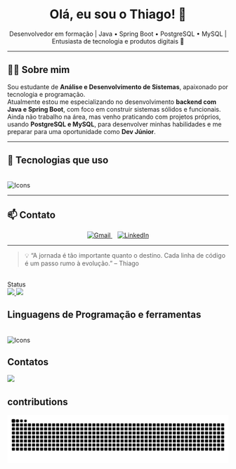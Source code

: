 <h1 align="center">Olá, eu sou o Thiago! 👋</h1>

<p align="center">
  Desenvolvedor em formação | Java • Spring Boot • PostgreSQL • MySQL | Entusiasta de tecnologia e produtos digitais 🚀
</p>

---

## 👨‍💻 Sobre mim

Sou estudante de **Análise e Desenvolvimento de Sistemas**, apaixonado por tecnologia e programação.  
Atualmente estou me especializando no desenvolvimento **backend com Java e Spring Boot**, com foco em construir sistemas sólidos e funcionais.  
Ainda não trabalho na área, mas venho praticando com projetos próprios, usando **PostgreSQL e MySQL**, para desenvolver minhas habilidades e me preparar para uma oportunidade como **Dev Júnior**.

---

## 🧰 Tecnologias que uso

<div style="display: inline_block"><br>
<img alt="Icons" align="center" height="40" width="290" src="https://skillicons.dev/icons?i=js,html,css,bootstrap,java,spring,docker,mysql,mongodb,postgres,postman,vscode,git,github" /> 

---

## 📫 Contato

<p align="center">
  <a href="thiagocmarangoni@gmail.com">
    <img src="https://cdn.jsdelivr.net/gh/devicons/devicon/icons/google/google-original.svg" width="40" title="Gmail" />
  </a>
  &nbsp;&nbsp;
  <a href="www.linkedin.com/in/thiago-marangoni-2b7516310" target="_blank">
    <img src="https://cdn.jsdelivr.net/gh/devicons/devicon/icons/linkedin/linkedin-original.svg" width="40" title="LinkedIn" />
  </a>
</p>

---

> 💡 “A jornada é tão importante quanto o destino. Cada linha de código é um passo rumo à evolução.” – Thiago









<div/>


<br>   
     Status
<div>
<a href="https://github.com/ThiagoMarangoni-dev/github-readme-stats">
<img height=150em src="https://github-readme-stats.vercel.app/api?username=ThiagoMarangoni-dev&show_icons=true&theme=midnight-purple" />
</a>
<a href="https://github.comThiagoMarangoni-dev/convoychat">
<img height=150em length= 280em src="https://github-readme-stats.vercel.app/api/top-langs?username=ThiagoMarangoni-dev&layout=compact&langs_count=8&theme=midnight-purple" />
</a>
</div>

##   Linguagens de Programação e ferramentas
<div style="display: inline_block"><br>
<img alt="Icons" align="center" height="40" width="290" src="https://skillicons.dev/icons?i=js,html,css,bootstrap,java,spring,docker,mysql,mongodb,postgres,postman,vscode,git,github" /> 

</div>

##  Contatos
<div>
<a href="mailto:thiagocmarangoni@gmail.com"><img src="https://img.shields.io/badge/gmail-%23DD0031.svg?&style=for-the-badge&logo=gmail&logoColor=white"/></a>
</div>

## contributions
<div>

![snake gif](https://github.com/ThiagoMarangoni-dev/ThiagoMarangoni-dev/blob/output/github-contribution-grid-snake.svg)

</div>
